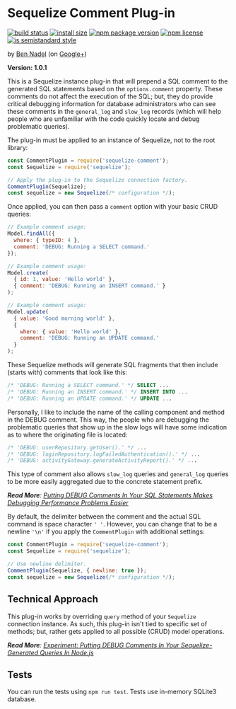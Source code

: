 # Sequelize Comment Plug-in

[![build status](https://badgen.net/travis/bennadel/sequelize-comment/master)](https://travis-ci.com/bennadel/sequelize-comment) [![install size](https://badgen.net/packagephobia/install/sequelize-comment)](https://packagephobia.now.sh/result?p=sequelize-comment) [![npm package version](https://badgen.net/npm/v/sequelize-comment)](https://npm.im/sequelize-comment) [![npm license](https://badgen.net/npm/license/sequelize-comment)](https://github.com/bennadel/sequelize-comment/blob/master/LICENSE.md) [![js semistandard style](https://badgen.net/badge/code%20style/prettier/pink)](https://github.com/prettier/prettier)

by [Ben Nadel][1] (on [Google+][2])

**Version: 1.0.1**

This is a Sequelize instance plug-in that will prepend a SQL comment to the generated
SQL statements based on the `options.comment` property. These comments do not
affect the execution of the SQL; but, they do provide critical debugging information
for database administrators who can see these comments in the `general_log` and
`slow_log` records (which will help people who are unfamiliar with the code quickly
locate and debug problematic queries).

The plug-in must be applied to an instance of Sequelize, not to the root library:

```js
const CommentPlugin = require('sequelize-comment');
const Sequelize = require('sequelize');

// Apply the plug-in to the Sequelize connection factory.
CommentPlugin(Sequelize);
const sequelize = new Sequelize(/* configuration */);
```

Once applied, you can then pass a `comment` option with your basic CRUD queries:

```js
// Example comment usage:
Model.findAll({
  where: { typeID: 4 },
  comment: 'DEBUG: Running a SELECT command.'
});

// Example comment usage:
Model.create(
  { id: 1, value: 'Hello world' },
  { comment: 'DEBUG: Running an INSERT command.' }
);

// Example comment usage:
Model.update(
  { value: 'Good morning world' },
  {
    where: { value: 'Hello world' },
    comment: 'DEBUG: Running an UPDATE command.'
  }
);
```

These Sequelize methods will generate SQL fragments that then include (starts with)
comments that look like this:

```sql
/* 'DEBUG: Running a SELECT command.' */ SELECT ...
/* 'DEBUG: Running an INSERT command.' */ INSERT INTO ...
/* 'DEBUG: Running an UPDATE command.' */ UPDATE ...
```

Personally, I like to include the name of the calling component and method in the
DEBUG comment. This way, the people who are debugging the problematic queries
that show up in the slow logs will have some indication as to where the originating
file is located:

```sql
/* 'DEBUG: userRepository.getUser().' */ ...
/* 'DEBUG: loginRepository.logFailedAuthentication().' */ ...
/* 'DEBUG: activityGateway.generateActivityReport().' */ ...
```

This type of comment also allows `slow_log` queries and `general_log` queries to
be more easily aggregated due to the concrete statement prefix.

_**Read More**: [Putting DEBUG Comments In Your SQL Statements Makes Debugging Performance Problems Easier][3]_

By default, the delimiter between the comment and the actual SQL command is space
character `' '`. However, you can change that to be a newline `'\n'` if you apply the
`CommentPlugin` with additional settings:

```js
const CommentPlugin = require('sequelize-comment');
const Sequelize = require('sequelize');

// Use newline delimiter.
CommentPlugin(Sequelize, { newline: true });
const sequelize = new Sequelize(/* configuration */);
```

## Technical Approach

This plug-in works by overriding `query` method of your `Sequelize`
connection instance. As such, this plug-in isn't tied to specific set of methods;
but, rather gets applied to all possible (CRUD) model operations.

_**Read More**: [Experiment: Putting DEBUG Comments In Your Sequelize-Generated Queries In Node.js][4]_

## Tests

You can run the tests using `npm run test`. Tests use in-memory SQLite3 database.

[1]: http://www.bennadel.com
[2]: https://plus.google.com/108976367067760160494?rel=author
[3]: https://www.bennadel.com/blog/3058-putting-debug-comments-in-your-sql-statements-makes-debugging-performance-problems-easier.htm
[4]: https://www.bennadel.com/blog/3265-experiment-putting-debug-comments-in-your-sequelize-generated-queries-in-node-js.htm
